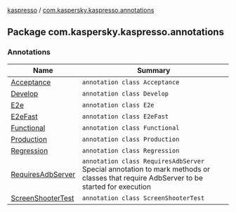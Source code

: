 [kaspresso](../index.md) / [com.kaspersky.kaspresso.annotations](./index.md)

## Package com.kaspersky.kaspresso.annotations

### Annotations

| Name | Summary |
|---|---|
| [Acceptance](-acceptance/index.md) | `annotation class Acceptance` |
| [Develop](-develop/index.md) | `annotation class Develop` |
| [E2e](-e2e/index.md) | `annotation class E2e` |
| [E2eFast](-e2e-fast/index.md) | `annotation class E2eFast` |
| [Functional](-functional/index.md) | `annotation class Functional` |
| [Production](-production/index.md) | `annotation class Production` |
| [Regression](-regression/index.md) | `annotation class Regression` |
| [RequiresAdbServer](-requires-adb-server/index.md) | `annotation class RequiresAdbServer`<br>Special annotation to mark methods or classes that require AdbServer to be started for execution |
| [ScreenShooterTest](-screen-shooter-test/index.md) | `annotation class ScreenShooterTest` |
